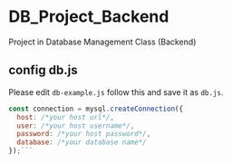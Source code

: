 # DB_Project_Backend
Project in Database Management Class (Backend)

## config db.js
Please edit `db-example.js` follow this and save it as `db.js`.
```javascript
const connection = mysql.createConnection({
  host: /*your host url*/,
  user: /*your host username*/,
  password: /*your host password*/,
  database: /*your database name*/
});```
